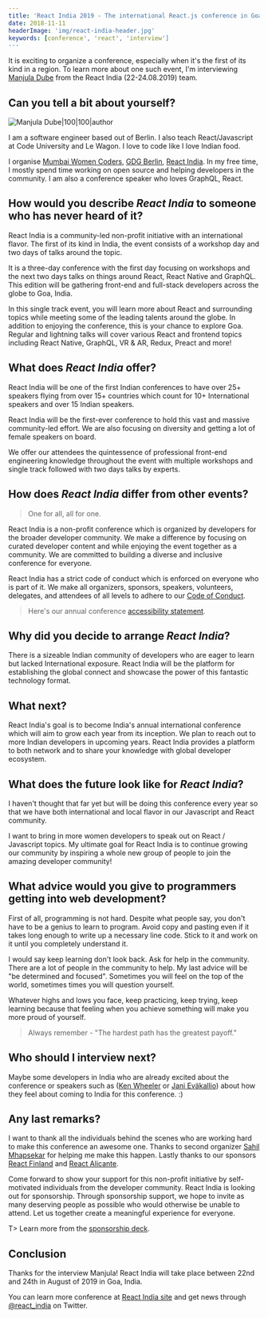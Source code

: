 ```yaml
---
title: 'React India 2019 - The international React.js conference in Goa, India - Interview with Manjula Dube'
date: 2018-11-11
headerImage: 'img/react-india-header.jpg'
keywords: [conference', 'react', 'interview']
---
```


It is exciting to organize a conference, especially when it's the first of its kind in a region. To learn more about one such event, I'm interviewing [Manjula Dube](https://twitter.com/manjula_dube) from the React India (22-24.08.2019) team.

## Can you tell a bit about yourself?

![Manjula Dube|100|100|author](img/interviews/manjula.jpg)

I am a software engineer based out of Berlin. I also teach React/Javascript at Code University and Le Wagon. I love to code like I love Indian food.

I organise [Mumbai Women Coders](https://www.meetup.com/mumbai-women-coders/), [GDG Berlin](https://www.meetup.com/gdg-berlin/), [React India](https://www.reactindia.io/). In my free time, I mostly spend time working on open source and helping developers in the community. I am also a conference speaker who loves GraphQL, React.

## How would you describe _React India_ to someone who has never heard of it?

React India is a community-led non-profit initiative with an international flavor. The first of its kind in India, the event consists of a workshop day and two days of talks around the topic.

It is a three-day conference with the first day focusing on workshops and the next two days talks on things around React, React Native and GraphQL. This edition will be gathering front-end and full-stack developers across the globe to Goa, India.

In this single track event, you will learn more about React and surrounding topics while meeting some of the leading talents around the globe. In addition to enjoying the conference, this is your chance to explore Goa. Regular and lightning talks will cover various React and frontend topics including React Native, GraphQL, VR & AR, Redux, Preact and more!

## What does _React India_ offer?

React India will be one of the first Indian conferences to have over 25+ speakers flying from over 15+ countries which count for 10+ International speakers and over 15 Indian speakers.

React India will be the first-ever conference to hold this vast and massive community-led effort. We are also focusing on diversity and getting a lot of female speakers on board.

We offer our attendees the quintessence of professional front-end engineering knowledge throughout the event with multiple workshops and single track followed with two days talks by experts.

## How does _React India_ differ from other events?

> One for all, all for one.

React India is a non-profit conference which is organized by developers for the broader developer community. We make a difference by focusing on curated developer content and while enjoying the event together as a community. We are committed to building a diverse and inclusive conference for everyone.

React India has a strict code of conduct which is enforced on everyone who is part of it. We make all organizers, sponsors, speakers, volunteers, delegates, and attendees of all levels to adhere to our [Code of Conduct](https://www.notion.so/apherio/CODE-OF-CONDUCT-46e5dc50604a44e1be53a34d4937682f).

> Here's our annual conference [accessibility statement](https://www.notion.so/apherio/ACCESSIBILITY-STATEMENT-191ec2ad04d84deeb6dfe74b638047e4).

## Why did you decide to arrange _React India_?

There is a sizeable Indian community of developers who are eager to learn but lacked International exposure. React India will be the platform for establishing the global connect and showcase the power of this fantastic technology format.

## What next?

React India's goal is to become India's annual international conference which will aim to grow each year from its inception. We plan to reach out to more Indian developers in upcoming years. React India provides a platform to both network and to share your knowledge with global developer ecosystem.

## What does the future look like for _React India_?

I haven't thought that far yet but will be doing this conference every year so that we have both international and local flavor in our Javascript and React community.

I want to bring in more women developers to speak out on React / Javascript topics. My ultimate goal for React India is to continue growing our community by inspiring a whole new group of people to join the amazing developer community!

## What advice would you give to programmers getting into web development?

First of all, programming is not hard. Despite what people say, you don't have to be a genius to learn to program. Avoid copy and pasting even if it takes long enough to write up a necessary line code. Stick to it and work on it until you completely understand it.

I would say keep learning don't look back. Ask for help in the community. There are a lot of people in the community to help. My last advice will be "be determined and focused". Sometimes you will feel on the top of the world, sometimes times you will question yourself.

Whatever highs and lows you face, keep practicing, keep trying, keep learning because that feeling when you achieve something will make you more proud of yourself.

> Always remember - "The hardest path has the greatest payoff."

## Who should I interview next?

Maybe some developers in India who are already excited about the conference or speakers such as ([Ken Wheeler](https://twitter.com/ken_wheeler) or [Jani Eväkallio](https://twitter.com/jevakallio)) about how they feel about coming to India for this conference. :)

## Any last remarks?

I want to thank all the individuals behind the scenes who are working hard to make this conference an awesome one. Thanks to second organizer [Sahil Mhapsekar](https://twitter.com/apheri0) for helping me make this happen. Lastly thanks to our sponsors [React Finland](https://react-finland.fi/) and [React Alicante](http://reactalicante.es/).

Come forward to show your support for this non-profit initiative by self-motivated individuals from the developer community. React India is looking out for sponsorship. Through sponsorship support, we hope to invite as many deserving people as possible who would otherwise be unable to attend. Let us together create a meaningful experience for everyone.

T> Learn more from the [sponsorship deck](https://docs.google.com/presentation/d/e/2PACX-1vSeLd8WKidVXUd0MPEqK8ZtixjnMTSTlEoJctGGlW0zWXWaDd426WMzEObySbK3R9ECfde_ZabHpMKe/pub?start=false&loop=false&delayms=3000&slide=id.g4588fdc895_0_23).

## Conclusion

Thanks for the interview Manjula! React India will take place between 22nd and 24th in August of 2019 in Goa, India.

You can learn more conference at [React India site](https://www.reactindia.io/) and get news through [@react_india](https://twitter.com/react_india) on Twitter.
